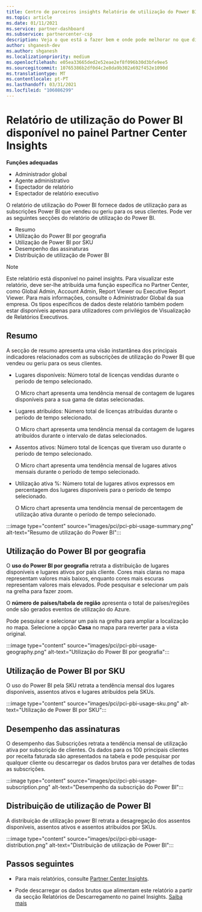```yaml
---
title: Centro de parceiros insights Relatório de utilização do Power BI
ms.topic: article
ms.date: 01/11/2021
ms.service: partner-dashboard
ms.subservice: partnercenter-csp
description: Veja o que está a fazer bem e onde pode melhorar no que diz respeito ao uso de subscrições power bi que vende ou gere para os seus clientes.
author: shganesh-dev
ms.author: shganesh
ms.localizationpriority: medium
ms.openlocfilehash: e05ea33665ded2e52eae2ef8f096b30d3bfe9ee5
ms.sourcegitcommit: 10765386b2df0d4c2e8da9b302a692f452e1090d
ms.translationtype: MT
ms.contentlocale: pt-PT
ms.lasthandoff: 03/31/2021
ms.locfileid: "106086299"
---
```

# <a name="power-bi-usage-report-available-from-the-partner-center-insights-dashboard"></a>Relatório de utilização do Power BI disponível no painel Partner Center Insights

**Funções adequadas**

- Administrador global
- Agente administrativo
- Espectador de relatório
- Espectador de relatório executivo

O relatório de utilização do Power BI fornece dados de utilização para as subscrições Power BI que vendeu ou geriu para os seus clientes. Pode ver as seguintes secções do relatório de utilização do Power BI.

- Resumo
- Utilização do Power BI por geografia
- Utilização de Power BI por SKU
- Desempenho das assinaturas
- Distribuição de utilização de Power BI

 > [!NOTE]
 > Este relatório está disponível no painel insights. Para visualizar este relatório, deve ser-lhe atribuída uma função específica no Partner Center, como Global Admin, Account Admin, Report Viewer ou Executive Report Viewer. Para mais informações, consulte o Administrador Global da sua empresa. Os tipos específicos de dados deste relatório também podem estar disponíveis apenas para utilizadores com privilégios de Visualização de Relatórios Executivos.

## <a name="summary"></a>Resumo

A secção de resumo apresenta uma visão instantânea dos principais indicadores relacionados com as subscrições de utilização do Power BI que vendeu ou geriu para os seus clientes. 

- Lugares disponíveis: Número total de licenças vendidas durante o período de tempo selecionado.

   O Micro chart apresenta uma tendência mensal de contagem de lugares disponíveis para a sua gama de datas selecionadas.

- Lugares atribuídos: Número total de licenças atribuídas durante o período de tempo selecionado.

   O Micro chart apresenta uma tendência mensal da contagem de lugares atribuídos durante o intervalo de datas selecionados.

- Assentos ativos: Número total de licenças que tiveram uso durante o período de tempo selecionado. 

   O Micro chart apresenta uma tendência mensal de lugares ativos mensais durante o período de tempo selecionado.

- Utilização ativa %: Número total de lugares ativos expressos em percentagem dos lugares disponíveis para o período de tempo selecionado. 

   O Micro chart apresenta uma tendência mensal de percentagem de utilização ativa durante o período de tempo selecionado.

:::image type="content" source="images/pci/pci-pbi-usage-summary.png" alt-text="Resumo de utilização do Power BI":::

## <a name="power-bi-usage-by-geography"></a>Utilização do Power BI por geografia

O **uso do Power BI por geografia** retrata a distribuição de lugares disponíveis e lugares ativos por país cliente. Cores mais claras no mapa representam valores mais baixos, enquanto cores mais escuras representam valores mais elevados. Pode pesquisar e selecionar um país na grelha para fazer zoom.

O **número de países/tabela de região** apresenta o total de países/regiões onde são gerados eventos de utilização do Azure.

Pode pesquisar e selecionar um país na grelha para ampliar a localização no mapa. Selecione a opção **Casa** no mapa para reverter para a vista original.

:::image type="content" source="images/pci/pci-pbi-usage-geography.png" alt-text="Utilização do Power BI por geografia":::

## <a name="power-bi-usage-by-sku"></a>Utilização de Power BI por SKU

O uso do Power BI pela SKU retrata a tendência mensal dos lugares disponíveis, assentos ativos e lugares atribuídos pela SKUs.

:::image type="content" source="images/pci/pci-pbi-usage-sku.png" alt-text="Utilização de Power BI por SKU":::

## <a name="subscriptions-performance"></a>Desempenho das assinaturas

O desempenho das Subscrições retrata a tendência mensal de utilização ativa por subscrição de clientes. Os dados para os 100 principais clientes por receita faturada são apresentados na tabela e pode pesquisar por qualquer cliente ou descarregar os dados brutos para ver detalhes de todas as subscrições.

:::image type="content" source="images/pci/pci-pbi-usage-subscription.png" alt-text="Desempenho da subscrição do Power BI":::

## <a name="power-bi-usage-distribution"></a>Distribuição de utilização de Power BI

A distribuição de utilização power BI retrata a desagregação dos assentos disponíveis, assentos ativos e assentos atribuídos por SKUs.

:::image type="content" source="images/pci/pci-pbi-usage-distribution.png" alt-text="Distribuição de utilização de Power BI":::

## <a name="next-steps"></a>Passos seguintes

- Para mais relatórios, consulte [Partner Center Insights](partner-center-insights.md).

- Pode descarregar os dados brutos que alimentam este relatório a partir da secção Relatórios de Descarregamento no painel Insights. [Saiba mais](pci-download-reports.md) 

